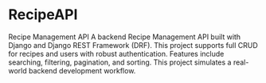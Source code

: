 # RecipeAPI
Recipe Management API A backend Recipe Management API built with Django and Django REST Framework (DRF).  This project supports full CRUD for recipes and users with robust authentication. Features include searching, filtering, pagination, and sorting. This project simulates a real-world backend development workflow.
